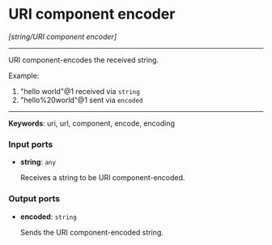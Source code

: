 # URI component encoder

_[string/URI component encoder]_

---

URI component-encodes the received string.  
  
Example:  
1. "hello world"@1 received via `string`  
2. "hello%20world"@1 sent via `encoded`  

---

__Keywords__: uri, url, component, encode, encoding

### Input ports

* __string__: ` any `

    Receives a string to be URI component-encoded.

### Output ports

* __encoded__: ` string `

    Sends the URI component-encoded string.

